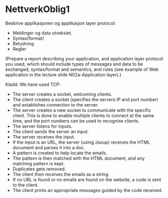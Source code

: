 # NettverkOblig1

Beskrive applikasjonen og applikasjon layer protocol:
* Meldinger og data utvekslet.
* Syntax/format/
* Betydning
* Regler

(Prepare a report describing your application, and application layer protocol you used,
which should include types of messages and data to be exchanged, syntax/format and semantics,
and rules (see example of Web application in the lecture slide N02a-Application layer).)

Kladd:
We have used TCP:
* The server creates a socket, welcoming clients.
* The client creates a socket (specifies the servers IP and port number) and establishes connection to the server.
* The server creates a new socket to communicate with the specific client. This is done to enable multiple clients to 
connect at the same time, and the port numbers can be used to recognise clients.
* The server listens for inputs.
* The client sends the server an input.
* The server receives the input.
* If the input is an URL, the server (using Jsoup) receives the HTML document and parses it into a doc.
* A pattern is created to help locate the emails.
* The pattern is then matched with the HTML document, and any matching pattern is kept.
* Duplicates gets removed.
* The client then receives the emails as a string. 
* If no URL is found or no emails are found on the website, a code is sent to the client.
* The client prints an appropriate messages guided by the code received. 
  


